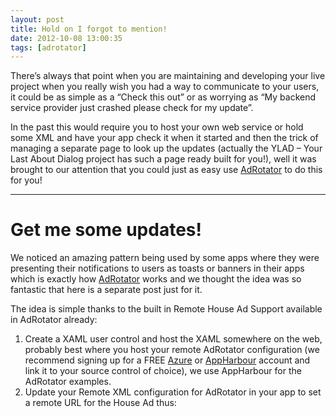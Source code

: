 ```yaml
---
layout: post
title: Hold on I forgot to mention!
date: 2012-10-08 13:00:35
tags: [adrotator]
---
```


There’s always that point when you are maintaining and developing your live project when you really wish you had a way to communicate to your users, it could be as simple as a “Check this out” or as worrying as “My backend service provider just crashed please check for my update”.

In the past this would require you to host your own web service or hold some XML and have your app check it when it started and then the trick of managing a separate page to look up the updates (actually the YLAD – Your Last About Dialog project has such a page ready built for you!), well it was brought to our attention that you could just as easy use [AdRotator](http://wp7adrotator.codeplex.com/) to do this for you!

* * *

# Get me some updates!

We noticed an amazing pattern being used by some apps where they were presenting their notifications to users as toasts or banners in their apps which is exactly how [AdRotator](http://wp7adrotator.codeplex.com/) works and we thought the idea was so fantastic that here is a separate post just for it.

The idea is simple thanks to the built in Remote House Ad Support available in AdRotator already:

1. Create a XAML user control and host the XAML somewhere on the web, probably best where you host your remote AdRotator configuration (we recommend signing up for a FREE [Azure](http://www.windowsazure.com/en-us/) or [AppHarbour](https://appharbor.com/) account and link it to your source control of choice), we use AppHarbour for the AdRotator examples.
2. Update your Remote XML configuration for AdRotator in your app to set a remote URL for the House Ad thus:

    

